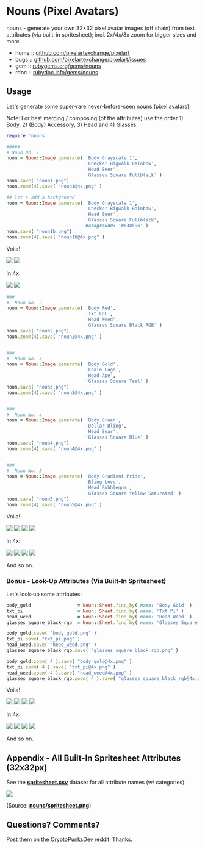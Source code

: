 # Nouns (Pixel Avatars)

nouns - generate your own 32×32 pixel avatar images (off chain) from text attributes (via built-in spritesheet); incl. 2x/4x/8x zoom for bigger sizes and more



* home  :: [github.com/pixelartexchange/pixelart](https://github.com/pixelartexchange/pixelart)
* bugs  :: [github.com/pixelartexchange/pixelart/issues](https://github.com/pixelartexchange/pixelart/issues)
* gem   :: [rubygems.org/gems/nouns](https://rubygems.org/gems/nouns)
* rdoc  :: [rubydoc.info/gems/nouns](http://rubydoc.info/gems/nouns)




##  Usage

Let's generate some super-rare never-before-seen
nouns (pixel avatars).

Note:  For best merging / composing (of the attributes)
use the order 1) Body, 2) (Body) Accessory, 3) Head and 4) Glasses:

```ruby
require 'nouns'

#####
# Noun No. 1
noun = Noun::Image.generate( 'Body Grayscale 1',
                             'Checker Bigwalk Rainbow',
                             'Head Beer',
                             'Glasses Square Fullblack' )
noun.save( "noun1.png")
noun.zoom(4).save( "noun1@4x.png" )

## let's add a background
noun = Noun::Image.generate( 'Body Grayscale 1',
                             'Checker Bigwalk Rainbow',
                             'Head Beer',
                             'Glasses Square Fullblack',
                             background: '#638596' )
noun.save( "noun1b.png")
noun.zoom(4).save( "noun1b@4x.png" )
```

Voila!

![](https://github.com/pixelartexchange/pixelart/raw/master/nouns/i/noun1.png)
![](https://github.com/pixelartexchange/pixelart/raw/master/nouns/i/noun1b.png)

In 4x:

![](https://github.com/pixelartexchange/pixelart/raw/master/nouns/i/noun1@4x.png)
![](https://github.com/pixelartexchange/pixelart/raw/master/nouns/i/noun1b@4x.png)



```ruby
###
#  Noun No. 2
noun = Noun::Image.generate( 'Body Red',
                             'Txt LOL',
                             'Head Weed',
                             'Glasses Square Black RGB' )
noun.save( "noun2.png")
noun.zoom(4).save( "noun2@4x.png" )


###
#  Noun No. 3
noun = Noun::Image.generate( 'Body Gold',
                             'Chain Logo',
                             'Head Ape',
                             'Glasses Square Teal' )
noun.save( "noun3.png")
noun.zoom(4).save( "noun3@4x.png" )


###
#  Noun No. 4
noun = Noun::Image.generate( 'Body Green',
                             'Dollar Bling',
                             'Head Bear',
                             'Glasses Square Blue' )
noun.save( "noun4.png")
noun.zoom(4).save( "noun4@4x.png" )


###
#  Noun No. 5
noun = Noun::Image.generate( 'Body Gradient Pride',
                             'Bling Love',
                             'Head Bubblegum',
                             'Glasses Square Yellow Saturated' )
noun.save( "noun5.png")
noun.zoom(4).save( "noun5@4x.png" )
```

Voila!

![](https://github.com/pixelartexchange/pixelart/raw/master/nouns/i/noun2.png)
![](https://github.com/pixelartexchange/pixelart/raw/master/nouns/i/noun3.png)
![](https://github.com/pixelartexchange/pixelart/raw/master/nouns/i/noun4.png)
![](https://github.com/pixelartexchange/pixelart/raw/master/nouns/i/noun5.png)

In 4x:

![](https://github.com/pixelartexchange/pixelart/raw/master/nouns/i/noun2@4x.png)
![](https://github.com/pixelartexchange/pixelart/raw/master/nouns/i/noun3@4x.png)
![](https://github.com/pixelartexchange/pixelart/raw/master/nouns/i/noun4@4x.png)
![](https://github.com/pixelartexchange/pixelart/raw/master/nouns/i/noun5@4x.png)


And so on.

### Bonus - Look-Up Attributes (Via Built-In  Spritesheet)


Let's look-up some attributes:

```ruby
body_gold                 = Noun::Sheet.find_by( name: 'Body Gold' )
txt_pi                    = Noun::Sheet.find_by( name: 'Txt Pi' )
head_weed                 = Noun::Sheet.find_by( name: 'Head Weed' )
glasses_square_black_rgb  = Noun::Sheet.find_by( name: 'Glasses Square Black RGB' )

body_gold.save( "body_gold.png" )
txt_pi.save( "txt_pi.png" )
head_weed.save( "head_weed.png" )
glasses_square_black_rgb.save( "glasses_square_black_rgb.png" )

body_gold.zoom( 4 ).save( "body_gold@4x.png" )
txt_pi.zoom( 4 ).save( "txt_pi@4x.png" )
head_weed.zoom( 4 ).save( "head_weed@4x.png" )
glasses_square_black_rgb.zoom( 4 ).save( "glasses_square_black_rgb@4x.png" )
```



Voila!

![](https://github.com/pixelartexchange/pixelart/raw/master/nouns/i/body_gold.png)
![](https://github.com/pixelartexchange/pixelart/raw/master/nouns/i/txt_pi.png)
![](https://github.com/pixelartexchange/pixelart/raw/master/nouns/i/head_weed.png)
![](https://github.com/pixelartexchange/pixelart/raw/master/nouns/i/glasses_square_black_rgb.png)

In 4x:


![](https://github.com/pixelartexchange/pixelart/raw/master/nouns/i/body_gold@4x.png)
![](https://github.com/pixelartexchange/pixelart/raw/master/nouns/i/txt_pi@4x.png)
![](https://github.com/pixelartexchange/pixelart/raw/master/nouns/i/head_weed@4x.png)
![](https://github.com/pixelartexchange/pixelart/raw/master/nouns/i/glasses_square_black_rgb@4x.png)

And so on.



## Appendix - All Built-In Spritesheet Attributes (32x32px)

See the [**spritesheet.csv**](https://github.com/pixelartexchange/pixelart/blob/master/nouns/config/spritesheet.csv) dataset for all attribute names (w/ categories).

![](https://github.com/pixelartexchange/pixelart/raw/master/nouns/config/spritesheet.png)

(Source: [**nouns/spritesheet.png**](https://github.com/pixelartexchange/pixelart/blob/master/nouns/config/spritesheet.png))





## Questions? Comments?

Post them on the [CryptoPunksDev reddit](https://old.reddit.com/r/CryptoPunksDev). Thanks.
